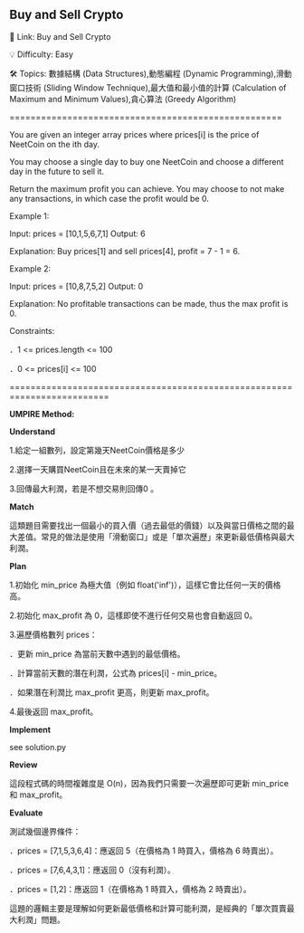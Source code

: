 **Buy and Sell Crypto**
-
🔗 Link: Buy and Sell Crypto

💡 Difficulty: Easy

🛠️ Topics: 數據結構 (Data Structures),動態編程 (Dynamic Programming),滑動窗口技術 (Sliding Window Technique),最大值和最小值的計算 (Calculation of Maximum and Minimum Values),貪心算法 (Greedy Algorithm)

====================================================

You are given an integer array prices where prices[i] is the price of NeetCoin on the ith day.

You may choose a single day to buy one NeetCoin and choose a different day in the future to sell it.

Return the maximum profit you can achieve. You may choose to not make any transactions, in which case the profit would be 0.

Example 1:

Input: prices = [10,1,5,6,7,1]
Output: 6

Explanation: Buy prices[1] and sell prices[4], profit = 7 - 1 = 6.

Example 2:

Input: prices = [10,8,7,5,2]
Output: 0

Explanation: No profitable transactions can be made, thus the max profit is 0.

Constraints:

．1 <= prices.length <= 100

．0 <= prices[i] <= 100

=========================================================================

**UMPIRE Method:**

**Understand**

1.給定一組數列，設定第幾天NeetCoin價格是多少 

2.選擇一天購買NeetCoin且在未來的某一天賣掉它 

3.回傳最大利潤，若是不想交易則回傳0 。

**Match**

這類題目需要找出一個最小的買入價（過去最低的價錢）以及與當日價格之間的最大差值。常見的做法是使用「滑動窗口」或是「單次遍歷」來更新最低價格與最大利潤。

**Plan**

1.初始化 min_price 為極大值（例如 float('inf')），這樣它會比任何一天的價格高。

2.初始化 max_profit 為 0，這樣即使不進行任何交易也會自動返回 0。

3.遍歷價格數列 prices：

  ．更新 min_price 為當前天數中遇到的最低價格。
  
  ．計算當前天數的潛在利潤，公式為 prices[i] - min_price。
  
  ．如果潛在利潤比 max_profit 更高，則更新 max_profit。

4.最後返回 max_profit。

**Implement**

see solution.py

**Review**

這段程式碼的時間複雜度是 O(n)，因為我們只需要一次遍歷即可更新 min_price 和 max_profit。

**Evaluate**

測試幾個邊界條件：

．prices = [7,1,5,3,6,4]：應返回 5（在價格為 1 時買入，價格為 6 時賣出）。

．prices = [7,6,4,3,1]：應返回 0（沒有利潤）。

．prices = [1,2]：應返回 1（在價格為 1 時買入，價格為 2 時賣出）。

這題的邏輯主要是理解如何更新最低價格和計算可能利潤，是經典的「單次買賣最大利潤」問題。


